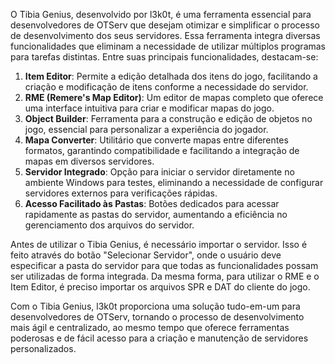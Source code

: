 O Tibia Genius, desenvolvido por l3k0t, é uma ferramenta essencial para desenvolvedores de OTServ que desejam otimizar e simplificar o processo de desenvolvimento dos seus servidores. Essa ferramenta integra diversas funcionalidades que eliminam a necessidade de utilizar múltiplos programas para tarefas distintas. Entre suas principais funcionalidades, destacam-se:

1. **Item Editor**: Permite a edição detalhada dos itens do jogo, facilitando a criação e modificação de itens conforme a necessidade do servidor.
2. **RME (Remere's Map Editor)**: Um editor de mapas completo que oferece uma interface intuitiva para criar e modificar mapas do jogo.
3. **Object Builder**: Ferramenta para a construção e edição de objetos no jogo, essencial para personalizar a experiência do jogador.
4. **Mapa Converter**: Utilitário que converte mapas entre diferentes formatos, garantindo compatibilidade e facilitando a integração de mapas em diversos servidores.
5. **Servidor Integrado**: Opção para iniciar o servidor diretamente no ambiente Windows para testes, eliminando a necessidade de configurar servidores externos para verificações rápidas.
6. **Acesso Facilitado às Pastas**: Botões dedicados para acessar rapidamente as pastas do servidor, aumentando a eficiência no gerenciamento dos arquivos do servidor.

Antes de utilizar o Tibia Genius, é necessário importar o servidor. Isso é feito através do botão "Selecionar Servidor", onde o usuário deve especificar a pasta do servidor para que todas as funcionalidades possam ser utilizadas de forma integrada. Da mesma forma, para utilizar o RME e o Item Editor, é preciso importar os arquivos SPR e DAT do cliente do jogo.

Com o Tibia Genius, l3k0t proporciona uma solução tudo-em-um para desenvolvedores de OTServ, tornando o processo de desenvolvimento mais ágil e centralizado, ao mesmo tempo que oferece ferramentas poderosas e de fácil acesso para a criação e manutenção de servidores personalizados.
